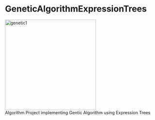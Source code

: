 # GeneticAlgorithmExpressionTrees
<img src="https://github.com/user-attachments/assets/23ea4af4-eae8-414d-a340-f122ed35c494" alt="genetic1" width="300"/> <br/>
Algorithm Project implementing Gentic Algorithm using Expression Trees
